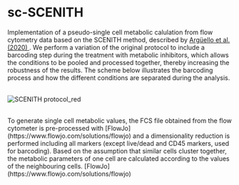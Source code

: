# sc-SCENITH

Implementation of a pseudo-single cell metabolic calulation from flow cytometry data based on the SCENITH method, described by [Argüello et al. (2020)
](https://www.cell.com/cell-metabolism/fulltext/S1550-4131(20)30602-1?_returnURL=https%3A%2F%2Flinkinghub.elsevier.com%2Fretrieve%2Fpii%2FS1550413120306021%3Fshowall%3Dtrue). We perform a variation of the original protocol to include a barcoding step during the treatment with metabolic inhibitors, which allows the conditions to be pooled and processed together, thereby increasing the robustness of the results. The scheme below illustrates the barcoding process and how the different conditions are separated during the analysis.  
<br/>

![SCENITH protocol_red](https://github.com/user-attachments/assets/82233581-15bb-49d9-8809-2343c8838add)

<br/>
To generate single cell metabolic values, the FCS file obtained from the flow cytometer is pre-processed with [FlowJo](https://www.flowjo.com/solutions/flowjo) and a dimensionality reduction is performed including all markers (except live/dead and CD45 markers, used for barcoding). Based on the assumption that similar cells cluster together, the metabolic parameters of one cell are calculated according to the values of the neighbouring cells. [FlowJo](https://www.flowjo.com/solutions/flowjo)






